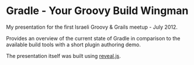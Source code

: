 Gradle - Your Groovy Build Wingman
=============================

<p>My presentation for the first Israeli Groovy & Grails meetup - July 2012.</p>
<p>Provides an overview of the current state of Gradle in comparison to the available build tools with a short plugin
authoring demo.</p>
<p>The presentation itself was built using <a href="https://github.com/hakimel/reveal.js">reveal.js</a>.</p>